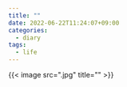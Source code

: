 ```yaml
---
title: ""
date: 2022-06-22T11:24:07+09:00
categories:
  - diary
tags:
  - life
---
```


{{< image src=".jpg" title="" >}}